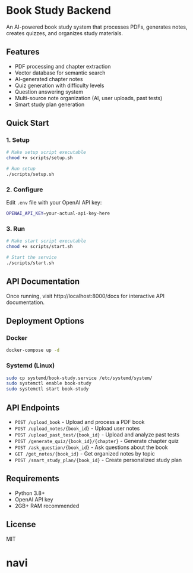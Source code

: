 # Book Study Backend

An AI-powered book study system that processes PDFs, generates notes, creates quizzes, and organizes study materials.

## Features

- PDF processing and chapter extraction
- Vector database for semantic search
- AI-generated chapter notes
- Quiz generation with difficulty levels
- Question answering system
- Multi-source note organization (AI, user uploads, past tests)
- Smart study plan generation

## Quick Start

### 1. Setup

```bash
# Make setup script executable
chmod +x scripts/setup.sh

# Run setup
./scripts/setup.sh
```

### 2. Configure

Edit `.env` file with your OpenAI API key:
```bash
OPENAI_API_KEY=your-actual-api-key-here
```

### 3. Run

```bash
# Make start script executable
chmod +x scripts/start.sh

# Start the service
./scripts/start.sh
```

## API Documentation

Once running, visit http://localhost:8000/docs for interactive API documentation.

## Deployment Options

### Docker

```bash
docker-compose up -d
```

### Systemd (Linux)

```bash
sudo cp systemd/book-study.service /etc/systemd/system/
sudo systemctl enable book-study
sudo systemctl start book-study
```

## API Endpoints

- `POST /upload_book` - Upload and process a PDF book
- `POST /upload_notes/{book_id}` - Upload user notes
- `POST /upload_past_test/{book_id}` - Upload and analyze past tests
- `POST /generate_quiz/{book_id}/{chapter}` - Generate chapter quiz
- `POST /ask_question/{book_id}` - Ask questions about the book
- `GET /get_notes/{book_id}` - Get organized notes by topic
- `POST /smart_study_plan/{book_id}` - Create personalized study plan

## Requirements

- Python 3.8+
- OpenAI API key
- 2GB+ RAM recommended

## License

MIT
# navi
